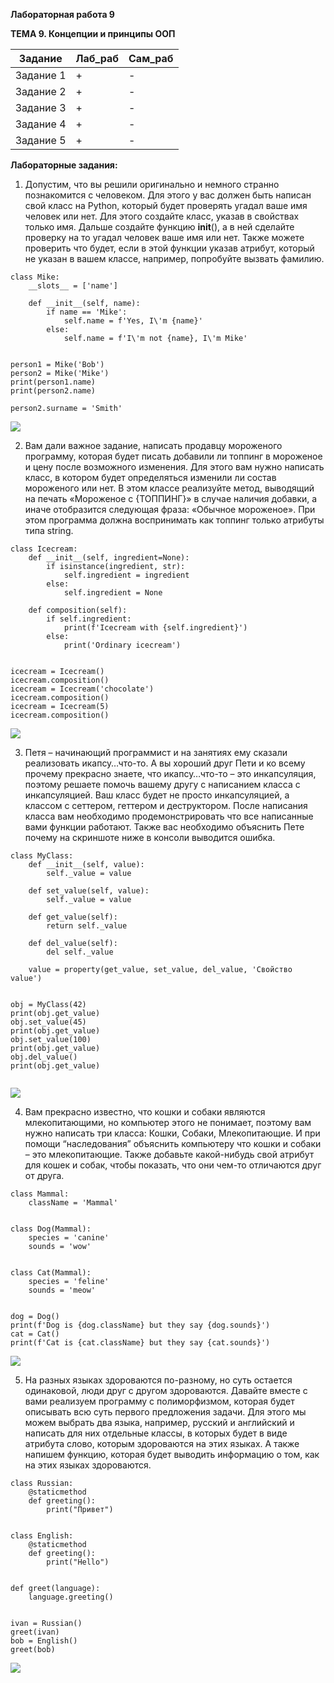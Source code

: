 ﻿**Лабораторная работа 9**

**ТЕМА 9. Концепции и принципы ООП**

| Задание    | Лаб_раб | Сам_раб |
|------------|---------|---------|
| Задание 1  | +       | -       |
| Задание 2  | +       | -       |
| Задание 3  | +       | -       |
| Задание 4  | +       | -       |
| Задание 5  | +       | -       |

**Лабораторные задания:**

1) Допустим, что вы решили оригинально и немного странно познакомится
   с человеком. Для этого у вас должен быть написан свой класс на Python,
   который будет проверять угадал ваше имя человек или нет. Для этого
   создайте класс, указав в свойствах только имя. Дальше создайте
   функцию __init__(), а в ней сделайте проверку на то угадал человек ваше
   имя или нет. Также можете проверить что будет, если в этой функции
   указав атрибут, который не указан в вашем классе, например,
   попробуйте вызвать фамилию.
```
class Mike:
    __slots__ = ['name']

    def __init__(self, name):
        if name == 'Mike':
            self.name = f'Yes, I\'m {name}'
        else:
            self.name = f'I\'m not {name}, I\'m Mike'


person1 = Mike('Bob')
person2 = Mike('Mike')
print(person1.name)
print(person2.name)

person2.surname = 'Smith'
```
![](https://github.com/polinati4444/labs/blob/%D0%A2%D0%B5%D0%BC%D0%B0_9/1.png)

2) Вам дали важное задание, написать продавцу мороженого программу,
   которая будет писать добавили ли топпинг в мороженое и цену после
   возможного изменения. Для этого вам нужно написать класс, в котором
   будет определяться изменили ли состав мороженого или нет. В этом
   классе реализуйте метод, выводящий на печать «Мороженое с
   {ТОППИНГ}» в случае наличия добавки, а иначе отобразится
   следующая фраза: «Обычное мороженое». При этом программа должна
   воспринимать как топпинг только атрибуты типа string.
```
class Icecream:
    def __init__(self, ingredient=None):
        if isinstance(ingredient, str):
            self.ingredient = ingredient
        else:
            self.ingredient = None

    def composition(self):
        if self.ingredient:
            print(f'Icecream with {self.ingredient}')
        else:
            print('Ordinary icecream')


icecream = Icecream()
icecream.composition()
icecream = Icecream('chocolate')
icecream.composition()
icecream = Icecream(5)
icecream.composition()
```
![](https://github.com/polinati4444/labs/blob/%D0%A2%D0%B5%D0%BC%D0%B0_9/2.png)

3) Петя – начинающий программист и на занятиях ему сказали реализовать
   икапсу…что-то. А вы хороший друг Пети и ко всему прочему прекрасно
   знаете, что икапсу…что-то – это инкапсуляция, поэтому решаете помочь
   вашему другу с написанием класса с инкапсуляцией. Ваш класс будет не
   просто инкапсуляцией, а классом с сеттером, геттером и деструктором.
   После написания класса вам необходимо продемонстрировать что все
   написанные вами функции работают.
   Также вас необходимо объяснить Пете почему на скриншоте ниже в
   консоли выводится ошибка.
```
class MyClass:
    def __init__(self, value):
        self._value = value

    def set_value(self, value):
        self._value = value

    def get_value(self):
        return self._value

    def del_value(self):
        del self._value

    value = property(get_value, set_value, del_value, 'Свойство value')


obj = MyClass(42)
print(obj.get_value)
obj.set_value(45)
print(obj.get_value)
obj.set_value(100)
print(obj.get_value)
obj.del_value()
print(obj.get_value)


```
![](https://github.com/polinati4444/labs/blob/%D0%A2%D0%B5%D0%BC%D0%B0_9/3.png)

4) Вам прекрасно известно, что кошки и собаки являются
   млекопитающими, но компьютер этого не понимает, поэтому вам нужно
   написать три класса: Кошки, Собаки, Млекопитающие. И при помощи
   “наследования” объяснить компьютеру что кошки и собаки – это
   млекопитающие. Также добавьте какой-нибудь свой атрибут для кошек
   и собак, чтобы показать, что они чем-то отличаются друг от друга.
```
class Mammal:
    className = 'Mammal'


class Dog(Mammal):
    species = 'canine'
    sounds = 'wow'


class Cat(Mammal):
    species = 'feline'
    sounds = 'meow'


dog = Dog()
print(f'Dog is {dog.className} but they say {dog.sounds}')
cat = Cat()
print(f'Cat is {cat.className} but they say {cat.sounds}')
```
![](https://github.com/polinati4444/labs/blob/%D0%A2%D0%B5%D0%BC%D0%B0_9/4.png)

5) На разных языках здороваются по-разному, но суть остается
   одинаковой, люди друг с другом здороваются. Давайте вместе с вами
   реализуем программу с полиморфизмом, которая будет описывать всю
   суть первого предложения задачи. Для этого мы можем выбрать два
   языка, например, русский и английский и написать для них отдельные
   классы, в которых будет в виде атрибута слово, которым здороваются на
   этих языках. А также напишем функцию, которая будет выводить
   информацию о том, как на этих языках здороваются.
```
class Russian:
    @staticmethod
    def greeting():
        print("Привет")


class English:
    @staticmethod
    def greeting():
        print("Hello")


def greet(language):
    language.greeting()


ivan = Russian()
greet(ivan)
bob = English()
greet(bob)
```

![](https://github.com/polinati4444/labs/blob/%D0%A2%D0%B5%D0%BC%D0%B0_9/5.png)
